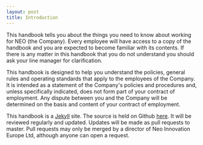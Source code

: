 ```yaml
---
layout: post
title: Introduction
---
```


This handbook tells you about the things you need to know about working for NEO (the Company). Every employee will have access to a copy of the handbook and you are expected to become familiar with its contents. If there is any matter in this handbook that you do not understand you should ask your line manager for clarification.

This handbook is designed to help you understand the policies, general rules and operating standards that apply to the employees of the Company. It is intended as a statement of the Company's policies and procedures and, unless specifically indicated, does not form part of your contract of employment. Any dispute between you and the Company will be determined on the basis and content of your contract of employment.

This handbook is a [Jekyll](http://jekyllrb.com) site. The source is held on Github [here](https://github.com/neo/ukstaffhandook). It will be reviewed regularly and updated. Updates will be made as pull requests to master. Pull requests may only be merged by a director of Neo Innovation Europe Ltd, although anyone can open a request.
